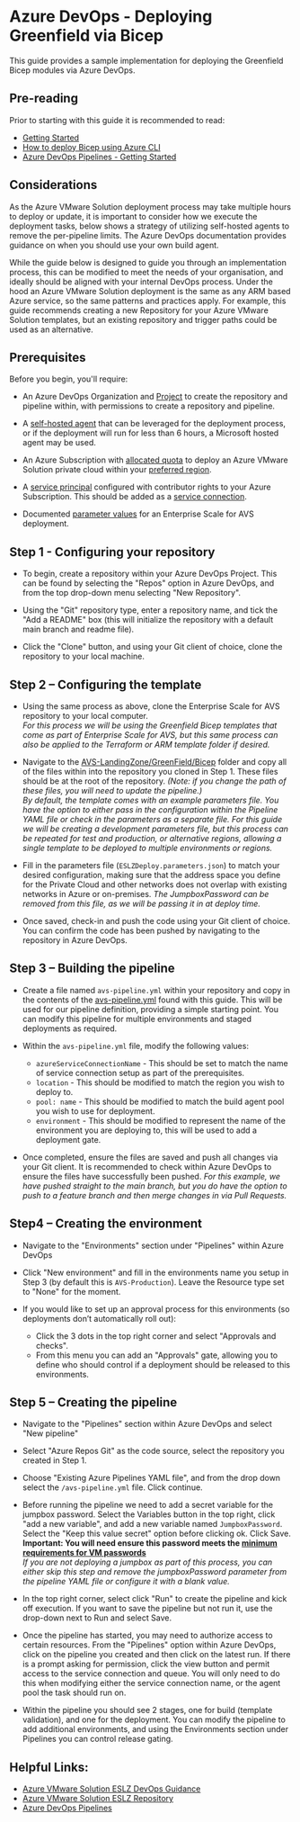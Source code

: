 # Azure DevOps - Deploying Greenfield via Bicep

This guide provides a sample implementation for deploying the Greenfield Bicep modules via Azure DevOps. 

## Pre-reading

Prior to starting with this guide it is recommended to read:
- [Getting Started](../../GettingStarted.md) 
- [How to deploy Bicep using Azure CLI](https://learn.microsoft.com/en-us/azure/azure-resource-manager/bicep/deploy-cli)
- [Azure DevOps Pipelines - Getting Started](https://learn.microsoft.com/en-us/azure/devops/pipelines/get-started/pipelines-get-started?view=azure-devops)

## Considerations

As the Azure VMware Solution deployment process may take multiple hours to deploy or update, it is important to consider how we execute the deployment tasks, below shows a strategy of utilizing self-hosted agents to remove the per-pipeline limits. The Azure DevOps documentation provides guidance on when you should use your own build agent.  

While the guide below is designed to guide you through an implementation process, this can be modified to meet the needs of your organisation, and ideally should be aligned with your internal DevOps process. Under the hood an Azure VMware Solution deployment is the same as any ARM based Azure service, so the same patterns and practices apply. For example, this guide recommends creating a new Repository for your Azure VMware Solution templates, but an existing repository and trigger paths could be used as an alternative.

## Prerequisites

Before you begin, you'll require:
- An Azure DevOps Organization and [Project](https://learn.microsoft.com/en-us/azure/devops/organizations/projects/about-projects?view=azure-devops) to create the repository and pipeline within, with permissions to create a repository and pipeline.

- A [self-hosted agent](https://learn.microsoft.com/en-us/azure/devops/pipelines/agents/agents?view=azure-devops&tabs=browser) that can be leveraged for the deployment process, or if the deployment will run for less than 6 hours, a Microsoft hosted agent may be used.

- An Azure Subscription with [allocated quota](https://learn.microsoft.com/en-us/azure/azure-vmware/request-host-quota-azure-vmware-solution) to deploy an Azure VMware Solution private cloud within your [preferred region](https://aka.ms/avsregions).

- A [service principal](https://learn.microsoft.com/en-us/cli/azure/create-an-azure-service-principal-azure-cli) configured with contributor rights to your Azure Subscription. This should be added as a [service connection](https://learn.microsoft.com/en-us/azure/devops/pipelines/library/service-endpoints?view=azure-devops&tabs=yaml).

- Documented [parameter values](../../AVS-Landing-Zone/GreenField/Bicep/ESLZDeploy.parameters.json) for an Enterprise Scale for AVS deployment.

## Step 1 - Configuring your repository

- To begin, create a repository within your Azure DevOps Project. This can be found by selecting the "Repos" option in Azure DevOps, and from the top drop-down menu selecting "New Repository".

- Using the "Git" repository type, enter a repository name, and tick the "Add a README" box (this will initialize the repository with a default main branch and readme file).

- Click the "Clone" button, and using your Git client of choice, clone the repository to your local machine.

## Step 2 – Configuring the template

- Using the same process as above, clone the Enterprise Scale for AVS repository to your local computer.  
_For this process we will be using the Greenfield Bicep templates that come as part of Enterprise Scale for AVS, but this same process can also be applied to the Terraform or ARM template folder if desired._  

- Navigate to the [AVS-LandingZone/GreenField/Bicep](../../AVS-Landing-Zone/GreenField/Bicep/) folder and copy all of the files within into the repository you cloned in Step 1. These files should be at the root of the repository. _(Note: if you change the path of these files, you will need to update the pipeline.)_  
_By default, the template comes with an example parameters file. You have the option to either pass in the configuration within the Pipeline YAML file or check in the parameters as a separate file. For this guide we will be creating a development parameters file, but this process can be repeated for test and production, or alternative regions, allowing a single template to be deployed to multiple environments or regions._

- Fill in the parameters file (`ESLZDeploy.parameters.json`) to match your desired configuration, making sure that the address space you define for the Private Cloud and other networks does not overlap with existing networks in Azure or on-premises.
_The JumpboxPassword can be removed from this file, as we will be passing it in at deploy time._

- Once saved, check-in and push the code using your Git client of choice. You can confirm the code has been pushed by navigating to the repository in Azure DevOps.

## Step 3 – Building the pipeline

- Create a file named `avs-pipeline.yml` within your repository and copy in the contents of the [avs-pipeline.yml](./avs-pipeline.yml) found with this guide. This will be used for our pipeline definition, providing a simple starting point. You can modify this pipeline for multiple environments and staged deployments as required.

- Within the `avs-pipeline.yml` file, modify the following values:
  - `azureServiceConnectionName` - This should be set to match the name of service connection setup as part of the prerequisites.
  - `location` - This should be modified to match the region you wish to deploy to.
  - `pool: name` - This should be modified to match the build agent pool you wish to use for deployment.
  - `environment` - This should be modified to represent the name of the environment you are deploying to, this will be used to add a deployment gate.

- Once completed, ensure the files are saved and push all changes via your Git client. It is recommended to check within Azure DevOps to ensure the files have successfully been pushed.
_For this example, we have pushed straight to the main branch, but you do have the option to push to a feature branch and then merge changes in via Pull Requests._

## Step4 – Creating the environment

- Navigate to the "Environments" section under "Pipelines" within Azure DevOps

- Click "New environment" and fill in the environments name you setup in Step 3 (by default this is `AVS-Production`). Leave the Resource type set to "None" for the moment.

- If you would like to set up an approval process for this environments (so deployments don’t automatically roll out):
  - Click the 3 dots in the top right corner and select "Approvals and checks". 
  - From this menu you can add an "Approvals" gate, allowing you to define who should control if a deployment should be released to this environments.

## Step 5 – Creating the pipeline
- Navigate to the "Pipelines" section within Azure DevOps and select "New pipeline"

- Select "Azure Repos Git" as the code source, select the repository you created in Step 1.

- Choose "Existing Azure Pipelines YAML file", and from the drop down select the `/avs-pipeline.yml` file. Click continue.

- Before running the pipeline we need to add a secret variable for the jumpbox password. Select the Variables button in the top right, click "add a new variable", and add a new variable named `JumpboxPassword`. Select the "Keep this value secret" option before clicking ok. Click Save.  
__Important: You will need ensure this password meets the [minimum requirements for VM passwords](https://learn.microsoft.com/en-us/azure/virtual-machines/windows/faq#what-are-the-password-requirements-when-creating-a-vm-)__  
_If you are not deploying a jumpbox as part of this process, you can either skip this step and remove the jumpboxPassword parameter from the pipeline YAML file or configure it with a blank value._

- In the top right corner, select click "Run" to create the pipeline and kick off execution. If you want to save the pipeline but not run it, use the drop-down next to Run and select Save.

- Once the pipeline has started, you may need to authorize access to certain resources. From the "Pipelines" option within Azure DevOps, click on the pipeline you created and then click on the latest run. If there is a prompt asking for permission, click the view button and permit access to the service connection and queue. You will only need to do this when modifying either the service connection name, or the agent pool the task should run on.

- Within the pipeline you should see 2 stages, one for build (template validation), and one for the deployment. You can modify the pipeline to add additional environments, and using the Environments section under Pipelines you can control release gating.

## Helpful Links:
- [Azure VMware Solution ESLZ DevOps Guidance](https://docs.microsoft.com/en-us/azure/cloud-adoption-framework/scenarios/azure-vmware/eslz-platform-automation-and-devops)
- [Azure VMware Solution ESLZ Repository](https://github.com/Azure/Enterprise-Scale-for-AVS)
- [Azure DevOps Pipelines](https://docs.microsoft.com/en-us/azure/devops/pipelines/?view=azure-devops)
